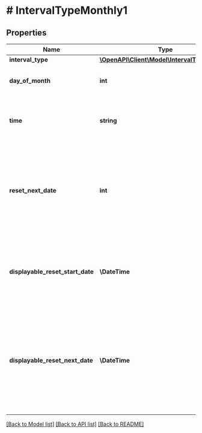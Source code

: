 # # IntervalTypeMonthly1

## Properties

Name | Type | Description | Notes
------------ | ------------- | ------------- | -------------
**interval_type** | [**\OpenAPI\Client\Model\IntervalTypeMonthly**](IntervalTypeMonthly.md) |  | [optional]
**day_of_month** | **int** | Day of the month when the reward chain is reset. If the number of days in the month is less than the ordinal number of the specified day, then the reward chain reset occurs on the last day of the month. | [optional]
**time** | **string** | Time when the reward chain is reset in the desired time zone (rounding to hours). &lt;br&gt;&lt;br&gt; For example, the set time for the reward chain reset is 01:00 for the Kuala Lumpur time zone (GMT+8). In this case, the value of the &#x60;time&#x60; parameter is &#x60;01:00:00+08:00&#x60;. | [optional]
**reset_next_date** | **int** | Calculated date and time when the reward chain will be reset next time &lt;a href&#x3D;\&quot;https://en.wikipedia.org/wiki/Unix_time\&quot; target&#x3D;\&quot;_blank\&quot;&gt;(Unix Timestamp)&lt;/a&gt;. &lt;br&gt;&lt;br&gt; For example, the reward chain is reset monthly, starting from March 1, 2024, at 01:00 Kuala Lumpur time (GMT+8). The date and time of the next reward chain reset, April 1, 2024 at 01:00 Kuala Lumpur time (GMT+8), which equals March 31, 2024 17:00 GMT+0 or &#x60;1711904400000&#x60; in the Unix Timestamp format. &lt;br&gt;&lt;br&gt; Example: &#x60;1711904400000&#x60; | [optional]
**displayable_reset_start_date** | **\DateTime** | Date and time of the first reset of the reward chain. &lt;br&gt;&lt;br&gt; For example, the date and time of the first reset of the reward chain is March 1, 2024, at 01:00 Kuala Lumpur time, or &#x60;2024-03-01T01:00:00+08:00&#x60; in the &lt;a href&#x3D;\&quot;https://en.wikipedia.org/wiki/ISO_8601\&quot; target&#x3D;\&quot;_blank\&quot;&gt;ISO 8601&lt;/a&gt; format. &lt;br&gt;&lt;br&gt; Example: &#x60;2024-03-01T01:00:00+08:00&#x60; | [optional]
**displayable_reset_next_date** | **\DateTime** | Calculated date and time when the reward chain will be reset next time &lt;a href&#x3D;\&quot;https://en.wikipedia.org/wiki/ISO_8601\&quot; target&#x3D;\&quot;_blank\&quot;&gt;(ISO 8601)&lt;/a&gt;. &lt;br&gt;&lt;br&gt; For example, the reward chain is reset monthly, starting from March 1, 2024, at 01:00 Kuala Lumpur time. The date and time of the next reward chain reset: April 1, 2024 at 01:00 Kuala Lumpur time, which equals &#x60;2024-04-01T01:00:00+08:00&#x60; in the &lt;a href&#x3D;\&quot;https://en.wikipedia.org/wiki/ISO_8601\&quot; target&#x3D;\&quot;_blank\&quot;&gt;ISO 8601&lt;/a&gt; format. &lt;br&gt;&lt;br&gt; Example: &#x60;2024-04-01T01:00:00+08:00&#x60; | [optional]

[[Back to Model list]](../../README.md#models) [[Back to API list]](../../README.md#endpoints) [[Back to README]](../../README.md)
